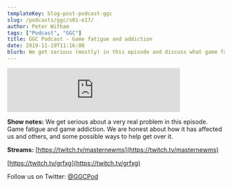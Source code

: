 ```yaml
---
templateKey: blog-post-podcast-ggc
slug: /podcasts/ggc/s01-e17/
author: Peter Witham
tags: ["Podcast", "GGC"]
title: GGC Podcast - Game fatigue and addiction
date: 2019-11-19T11:16:00
blurb: We get serious (mostly) in this episode and discuss what game fatigue is and how to deal with game addiction.
---
```


<iframe src="https://anchor.fm/gamecode/embed/episodes/Game-Fatigue-and-Addiction-e924jj" height="102" width="400" frameborder="0" scrolling="no"></iframe>

**Show notes:**
We get serious about a very real problem in this episode. Game fatigue and game addiction. We are honest about how it has affected us and others, and some possible ways to help get over it.

**Streams:**
 [https://twitch.tv/masternewms](https://twitch.tv/masternewms) 
 
 [https://twitch.tv/grfxg](https://twitch.tv/grfxg) 

 Follow us on Twitter: [@GGCPod](https://twitter.com/ggcpod)
